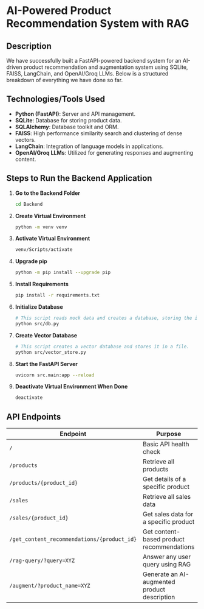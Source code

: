 # AI-Powered Product Recommendation System with RAG

## Description

We have successfully built a FastAPI-powered backend system for an AI-driven product recommendation and augmentation system using SQLite, FAISS, LangChain, and OpenAI/Groq LLMs. Below is a structured breakdown of everything we have done so far.

## Technologies/Tools Used

- **Python (FastAPI)**: Server and API management.
- **SQLite**: Database for storing product data.
- **SQLAlchemy**: Database toolkit and ORM.
- **FAISS**: High performance similarity search and clustering of dense vectors.
- **LangChain**: Integration of language models in applications.
- **OpenAI/Groq LLMs**: Utilized for generating responses and augmenting content.

## Steps to Run the Backend Application

1. **Go to the Backend Folder**

   ```bash
   cd Backend
   ```

2. **Create Virtual Environment**

   ```bash
   python -m venv venv
   ```

3. **Activate Virtual Environment**

   ```bash
   venv/Scripts/activate
   ```

4. **Upgrade pip**

   ```bash
   python -m pip install --upgrade pip
   ```

5. **Install Requirements**

   ```bash
   pip install -r requirements.txt
   ```

6. **Initialize Database**

   ```bash
   # This script reads mock data and creates a database, storing the info.
   python src/db.py
   ```

7. **Create Vector Database**

   ```bash
   # This script creates a vector database and stores it in a file.
   python src/vector_store.py
   ```

8. **Start the FastAPI Server**

   ```bash
   uvicorn src.main:app --reload
   ```

9. **Deactivate Virtual Environment When Done**
   ```bash
   deactivate
   ```

## API Endpoints

| Endpoint                                    | Purpose                                      |
| ------------------------------------------- | -------------------------------------------- |
| `/`                                         | Basic API health check                       |
| `/products`                                 | Retrieve all products                        |
| `/products/{product_id}`                    | Get details of a specific product            |
| `/sales`                                    | Retrieve all sales data                      |
| `/sales/{product_id}`                       | Get sales data for a specific product        |
| `/get_content_recommendations/{product_id}` | Get content-based product recommendations    |
| `/rag-query/?query=XYZ`                     | Answer any user query using RAG              |
| `/augment/?product_name=XYZ`                | Generate an AI-augmented product description |



